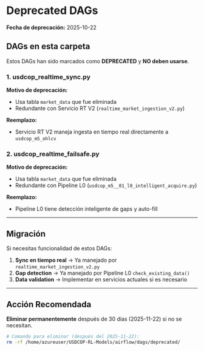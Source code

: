 # Deprecated DAGs

**Fecha de deprecación:** 2025-10-22

## DAGs en esta carpeta

Estos DAGs han sido marcados como **DEPRECATED** y **NO deben usarse**.

### 1. usdcop_realtime_sync.py
**Motivo de deprecación:**
- Usa tabla `market_data` que fue eliminada
- Redundante con Servicio RT V2 (`realtime_market_ingestion_v2.py`)

**Reemplazo:**
- Servicio RT V2 maneja ingesta en tiempo real directamente a `usdcop_m5_ohlcv`

### 2. usdcop_realtime_failsafe.py
**Motivo de deprecación:**
- Usa tabla `market_data` que fue eliminada
- Redundante con Pipeline L0 (`usdcop_m5__01_l0_intelligent_acquire.py`)

**Reemplazo:**
- Pipeline L0 tiene detección inteligente de gaps y auto-fill

---

## Migración

Si necesitas funcionalidad de estos DAGs:
1. **Sync en tiempo real** → Ya manejado por `realtime_market_ingestion_v2.py`
2. **Gap detection** → Ya manejado por Pipeline L0 `check_existing_data()`
3. **Data validation** → Implementar en servicios actuales si es necesario

---

## Acción Recomendada

**Eliminar permanentemente** después de 30 días (2025-11-22) si no se necesitan.

```bash
# Comando para eliminar (después del 2025-11-22):
rm -rf /home/azureuser/USDCOP-RL-Models/airflow/dags/deprecated/
```
